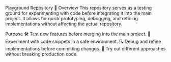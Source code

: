 Playground Repository 🚀
Overview
This repository serves as a testing ground for experimenting with code before integrating it into the main project. It allows for quick prototyping, debugging, and refining implementations without affecting the actual repository.

Purpose
🛠 Test new features before merging into the main project.
🧪 Experiment with code snippets in a safe environment.
🔍 Debug and refine implementations before committing changes.
🚀 Try out different approaches without breaking production code.

